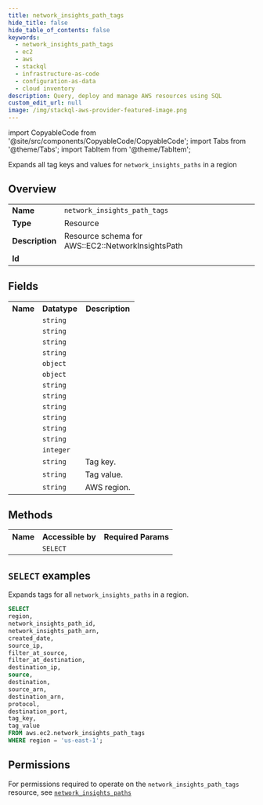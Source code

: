 ```yaml
---
title: network_insights_path_tags
hide_title: false
hide_table_of_contents: false
keywords:
  - network_insights_path_tags
  - ec2
  - aws
  - stackql
  - infrastructure-as-code
  - configuration-as-data
  - cloud inventory
description: Query, deploy and manage AWS resources using SQL
custom_edit_url: null
image: /img/stackql-aws-provider-featured-image.png
---
```


import CopyableCode from '@site/src/components/CopyableCode/CopyableCode';
import Tabs from '@theme/Tabs';
import TabItem from '@theme/TabItem';

Expands all tag keys and values for <code>network_insights_paths</code> in a region

## Overview
<table>
<tbody>
<tr><td><b>Name</b></td><td><code>network_insights_path_tags</code></td></tr>
<tr><td><b>Type</b></td><td>Resource</td></tr>
<tr><td><b>Description</b></td><td>Resource schema for AWS::EC2::NetworkInsightsPath</td></tr>
<tr><td><b>Id</b></td><td><CopyableCode code="aws.ec2.network_insights_path_tags" /></td></tr>
</tbody>
</table>

## Fields
<table>
<tbody>
<tr><th>Name</th><th>Datatype</th><th>Description</th></tr><tr><td><CopyableCode code="network_insights_path_id" /></td><td><code>string</code></td><td></td></tr>
<tr><td><CopyableCode code="network_insights_path_arn" /></td><td><code>string</code></td><td></td></tr>
<tr><td><CopyableCode code="created_date" /></td><td><code>string</code></td><td></td></tr>
<tr><td><CopyableCode code="source_ip" /></td><td><code>string</code></td><td></td></tr>
<tr><td><CopyableCode code="filter_at_source" /></td><td><code>object</code></td><td></td></tr>
<tr><td><CopyableCode code="filter_at_destination" /></td><td><code>object</code></td><td></td></tr>
<tr><td><CopyableCode code="destination_ip" /></td><td><code>string</code></td><td></td></tr>
<tr><td><CopyableCode code="source" /></td><td><code>string</code></td><td></td></tr>
<tr><td><CopyableCode code="destination" /></td><td><code>string</code></td><td></td></tr>
<tr><td><CopyableCode code="source_arn" /></td><td><code>string</code></td><td></td></tr>
<tr><td><CopyableCode code="destination_arn" /></td><td><code>string</code></td><td></td></tr>
<tr><td><CopyableCode code="protocol" /></td><td><code>string</code></td><td></td></tr>
<tr><td><CopyableCode code="destination_port" /></td><td><code>integer</code></td><td></td></tr>
<tr><td><CopyableCode code="tag_key" /></td><td><code>string</code></td><td>Tag key.</td></tr>
<tr><td><CopyableCode code="tag_value" /></td><td><code>string</code></td><td>Tag value.</td></tr>
<tr><td><CopyableCode code="region" /></td><td><code>string</code></td><td>AWS region.</td></tr>
</tbody>
</table>

## Methods

<table>
<tbody>
  <tr>
    <th>Name</th>
    <th>Accessible by</th>
    <th>Required Params</th>
  </tr>
  <tr>
    <td><CopyableCode code="list_resources" /></td>
    <td><code>SELECT</code></td>
    <td><CopyableCode code="region" /></td>
  </tr>
</tbody>
</table>

## `SELECT` examples
Expands tags for all <code>network_insights_paths</code> in a region.
```sql
SELECT
region,
network_insights_path_id,
network_insights_path_arn,
created_date,
source_ip,
filter_at_source,
filter_at_destination,
destination_ip,
source,
destination,
source_arn,
destination_arn,
protocol,
destination_port,
tag_key,
tag_value
FROM aws.ec2.network_insights_path_tags
WHERE region = 'us-east-1';
```


## Permissions

For permissions required to operate on the <code>network_insights_path_tags</code> resource, see <a href="/services/ec2/network_insights_paths/#permissions"><code>network_insights_paths</code></a>

